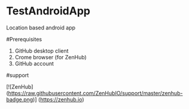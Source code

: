 # TestAndroidApp
Location based android app


#Prerequisites 
1. GitHub desktop client
2. Crome browser (for ZenHub)
3. GitHub account



#support

[![ZenHub] (https://raw.githubusercontent.com/ZenHubIO/support/master/zenhub-badge.png)] (https://zenhub.io)
